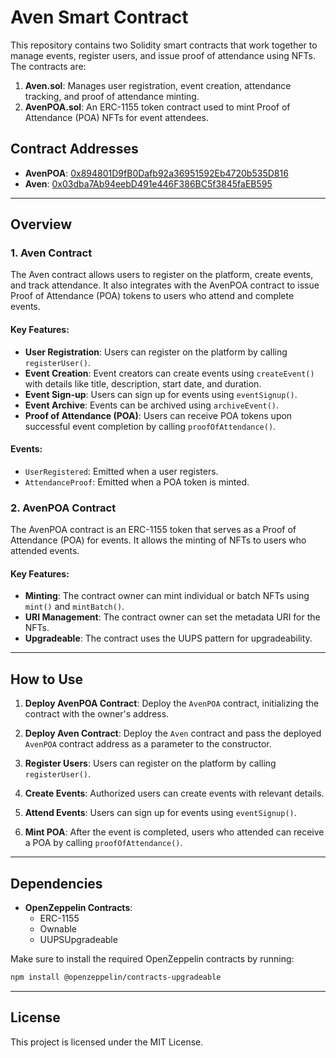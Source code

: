 # Aven Smart Contract

This repository contains two Solidity smart contracts that work together to manage events, register users, and issue proof of attendance using NFTs. The contracts are:

1. **Aven.sol**: Manages user registration, event creation, attendance tracking, and proof of attendance minting.
2. **AvenPOA.sol**: An ERC-1155 token contract used to mint Proof of Attendance (POA) NFTs for event attendees.

## Contract Addresses

- **AvenPOA**: [0x894801D9fB0Dafb92a36951592Eb4720b535D816](https://sepolia-blockscout.lisk.com/address/0x894801D9fB0Dafb92a36951592Eb4720b535D816#code)
- **Aven**: [0x03dba7Ab94eebD491e446F386BC5f3845faEB595](https://sepolia-blockscout.lisk.com/address/0x03dba7Ab94eebD491e446F386BC5f3845faEB595#code)

---

## Overview

### 1. **Aven Contract**
The Aven contract allows users to register on the platform, create events, and track attendance. It also integrates with the AvenPOA contract to issue Proof of Attendance (POA) tokens to users who attend and complete events.

#### Key Features:
- **User Registration**: Users can register on the platform by calling `registerUser()`.
- **Event Creation**: Event creators can create events using `createEvent()` with details like title, description, start date, and duration.
- **Event Sign-up**: Users can sign up for events using `eventSignup()`.
- **Event Archive**: Events can be archived using `archiveEvent()`.
- **Proof of Attendance (POA)**: Users can receive POA tokens upon successful event completion by calling `proofOfAttendance()`.

#### Events:
- `UserRegistered`: Emitted when a user registers.
- `AttendanceProof`: Emitted when a POA token is minted.

### 2. **AvenPOA Contract**
The AvenPOA contract is an ERC-1155 token that serves as a Proof of Attendance (POA) for events. It allows the minting of NFTs to users who attended events.

#### Key Features:
- **Minting**: The contract owner can mint individual or batch NFTs using `mint()` and `mintBatch()`.
- **URI Management**: The contract owner can set the metadata URI for the NFTs.
- **Upgradeable**: The contract uses the UUPS pattern for upgradeability.

---

## How to Use

1. **Deploy AvenPOA Contract**: 
   Deploy the `AvenPOA` contract, initializing the contract with the owner's address.

2. **Deploy Aven Contract**:
   Deploy the `Aven` contract and pass the deployed `AvenPOA` contract address as a parameter to the constructor.

3. **Register Users**:
   Users can register on the platform by calling `registerUser()`.

4. **Create Events**:
   Authorized users can create events with relevant details.

5. **Attend Events**:
   Users can sign up for events using `eventSignup()`.

6. **Mint POA**:
   After the event is completed, users who attended can receive a POA by calling `proofOfAttendance()`.

---

## Dependencies

- **OpenZeppelin Contracts**: 
  - ERC-1155
  - Ownable
  - UUPSUpgradeable

Make sure to install the required OpenZeppelin contracts by running:

```bash
npm install @openzeppelin/contracts-upgradeable
```

---

## License

This project is licensed under the MIT License.